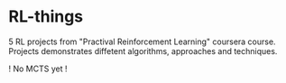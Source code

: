 # RL-things
5 RL projects from "Practival Reinforcement Learning" coursera course. Projects demonstrates diffetent algorithms, approaches and techniques.

! No MCTS yet !
